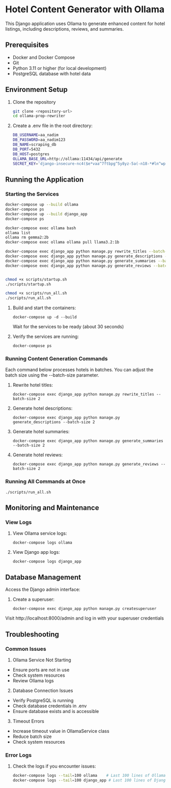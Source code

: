 # Hotel Content Generator with Ollama

This Django application uses Ollama to generate enhanced content for hotel listings, including descriptions, reviews, and summaries.

## Prerequisites
- Docker and Docker Compose
- Git
- Python 3.11 or higher (for local development)
- PostgreSQL database with hotel data

## Environment Setup
1. Clone the repository
    ```bash
    git clone <repository-url>
    cd ollama-prop-rewriter
    ```

2. Create a .env file in the root directory:
    ```bash
    DB_USERNAME=aa_nadim
    DB_PASSWORD=aa_nadim123
    DB_NAME=scraping_db
    DB_PORT=5432
    DB_HOST=postgres
    OLLAMA_BASE_URL=http://ollama:11434/api/generate
    SECRET_KEY='django-insecure-nc4($e*vaa^7ftbpg^5y8yz-5a(-n18-*#ln^wpbtw5a0-@e5('
    ```

## Running the Application

### Starting the Services

```bash
docker-compose up --build ollama
docker-compose ps
docker-compose up --build django_app
docker-compose ps

docker-compose exec ollama bash 
ollama list 
ollama rm gemma2:2b                                            
docker-compose exec ollama ollama pull llama3.2:1b 

docker-compose exec django_app python manage.py rewrite_titles --batch-size 1
docker-compose exec django_app python manage.py generate_descriptions --batch-size 1
docker-compose exec django_app python manage.py generate_summaries --batch-size 1
docker-compose exec django_app python manage.py generate_reviews --batch-size 1


chmod +x scripts/startup.sh
./scripts/startup.sh

chmod +x scripts/run_all.sh
./scripts/run_all.sh
```

1. Build and start the containers:
    ```
    docker-compose up -d --build
    ```
   Wait for the services to be ready (about 30 seconds)

2. Verify the services are running:
   ```
   docker-compose ps
   ```

### Running Content Generation Commands

Each command below processes hotels in batches. You can adjust the batch size using the --batch-size parameter.

1. Rewrite hotel titles:
   ```
   docker-compose exec django_app python manage.py rewrite_titles --batch-size 2
   ```
2. Generate hotel descriptions:
   ```
   docker-compose exec django_app python manage.py generate_descriptions --batch-size 2
   ```
3. Generate hotel summaries:
   ```
   docker-compose exec django_app python manage.py generate_summaries --batch-size 2
   ```
4. Generate hotel reviews:
   ```
   docker-compose exec django_app python manage.py generate_reviews --batch-size 2
   ```
### Running All Commands at Once

```
./scripts/run_all.sh
```

## Monitoring and Maintenance

### View Logs

1. View Ollama service logs:
   ```
   docker-compose logs ollama
   ```
2. View Django app logs:
   ```
   docker-compose logs django_app
   ```

## Database Management

Access the Django admin interface:

1. Create a superuser:
   ```
   docker-compose exec django_app python manage.py createsuperuser
   ```

Visit http://localhost:8000/admin and log in with your superuser credentials

## Troubleshooting

### Common Issues

1. Ollama Service Not Starting
- Ensure ports are not in use
- Check system resources
- Review Ollama logs

2. Database Connection Issues
- Verify PostgreSQL is running
- Check database credentials in .env
- Ensure database exists and is accessible

3. Timeout Errors
- Increase timeout value in OllamaService class
- Reduce batch size
- Check system resources

### Error Logs

1. Check the logs if you encounter issues:
   ```bash
   docker-compose logs --tail=100 ollama    # Last 100 lines of Ollama logs
   docker-compose logs --tail=100 django_app # Last 100 lines of Django logs
  ```